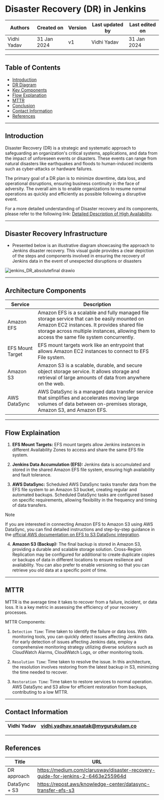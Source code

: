 # Disaster Recovery (DR) in Jenkins


|   Authors        |  Created on   |  Version   | Last updated by | Last edited on |
| -----------------| --------------| -----------|---------------- | -------------- |
| Vidhi Yadav      |  31 Jan 2024   |     v1     | Vidhi Yadav     | 31 Jan 2024    |

***
## Table of Contents
+ [Introduction](#Introduction)
+ [DR Diagram](#disaster-recovery-infrastructure)
+ [Key Components](#architecture-components)
+ [Flow Explanation](#flow-explanation)
+ [MTTR](#mttr)
+ [Conclusion](#conclusion)
+ [Contact Information](#contact-information)
+ [References](#references)

***
## Introduction
Disaster Recovery (DR) is a strategic and systematic approach to safeguarding an organization's critical systems, applications, and data from the impact of unforeseen events or disasters. These events can range from natural disasters like earthquakes and floods to human-induced incidents such as cyber-attacks or hardware failures. 

The primary goal of a DR plan is to minimize downtime, data loss, and operational disruptions, ensuring business continuity in the face of adversity. The overall aim is to enable organizations to resume normal operations as quickly and efficiently as possible following a disruptive event.

For a more detailed understanding of Disaster recovery and its components, please refer to the following link: [Detailed Description of High Availability](https://github.com/avengers-p7/Documentation/blob/main/Application_CI/Design/DevOps%20Practices/DisasterRecovery/README.md).


*** 
## Disaster Recovery Infrastructure

* Presented below is an illustrative diagram showcasing the approach to Jenkins disaster recovery. This visual guide provides a clear depiction of the steps and components involved in ensuring the recovery of Jenkins data in the event of unexpected disruptions or disasters

![jenkins_DR_absolutefinal drawio](https://github.com/avengers-p7/Documentation/assets/156056349/f18c9b27-06b8-4cb2-b19d-3ceae56d2b9c)

*** 
## Architecture Components

| Service           | Description                                                                                                                                                           |
|-------------------|-----------------------------------------------------------------------------------------------------------------------------------------------------------------------|
| Amazon EFS        | Amazon EFS is a scalable and fully managed file storage service that can be easily mounted on Amazon EC2 instances. It provides shared file storage across multiple instances, allowing them to access the same file system concurrently. |
| EFS Mount Target  | EFS mount targets work like an entrypoint that allows Amazon EC2 instances to connect to EFS File system.                                                              |
| Amazon S3         | Amazon S3 is a scalable, durable, and secure object storage service. It allows storage and retrieval of large amounts of data from anywhere on the web.                    |
| AWS DataSync       | AWS DataSync is a managed data transfer service that simplifies and accelerates moving large volumes of data between on-premises storage, Amazon S3, and Amazon EFS.     |

***
## Flow Explaination

1. **EFS Mount Targets:** EFS mount targets allow Jenkins instances in different Availability Zones to access and share the same EFS file system.
   
2. **Jenkins Data Accumulation (EFS):** Jenkins data is accumulated and stored in the shared Amazon EFS file system, ensuring high availability and fault tolerance.
   
3. **AWS DataSync:** Scheduled AWS DataSync tasks transfer data from the EFS file system to an Amazon S3 bucket, creating regular and automated backups. Scheduled DataSync tasks are configured based on specific requirements, allowing flexibility in the frequency and timing of data transfers.

>[!Note]
>
>If you are interested in connecting Amazon EFS to Amazon S3 using AWS DataSync, you can find detailed instructions and step-by-step guidance in the [official AWS documentation on EFS to S3 DataSync integration](https://repost.aws/knowledge-center/datasync-transfer-efs-s3).

4. **Amazon S3 (Backup):** The final backup is stored in Amazon S3, providing a durable and scalable storage solution. Cross-Region Replication may be configured for additional to create duplicate copies or backups of data in different locations to ensure resilience and availability. You can also prefer to enable versioning so that you can retrieve you old data at a specific point of time. 

***
## MTTR
MTTR is the average time it takes to recover from a failure, incident, or data loss. It is a key metric in assessing the efficiency of your recovery processes.

MTTR Components: 
1. `Detection Time`: Time taken to identify the failure or data loss. With monitoring tools, you can quickly detect issues affecting Jenkins data. For early detection of issues affecting Jenkins data, employ a comprehensive monitoring strategy utilizing diverse solutions such as CloudWatch Alarms, CloudWatch Logs, or other monitoring tools.

2. `Resolution Time`: Time taken to resolve the issue. In this architecture, the resolution involves restoring from the latest backup in S3, minimizing the time needed to recover.

3. `Restoration Time`: Time taken to restore services to normal operation. AWS DataSync and S3 allow for efficient restoration from backups, contributing to a low MTTR.

***
## Contact Information

|Vidhi Yadav                     | vidhi.yadhav.snaatak@mygurukulam.co                                                                                      
|---------------------------------|------------------------------------------------------------|

***
## References

| Title                                      | URL                                           |
|--------------------------------------------|-----------------------------------------------|
| DR approach           | https://medium.com/clarusway/disaster-recovery-guide-for-jenkins-2-6463e255964d    |
| DataSync + S3     | https://repost.aws/knowledge-center/datasync-transfer-efs-s3  |


